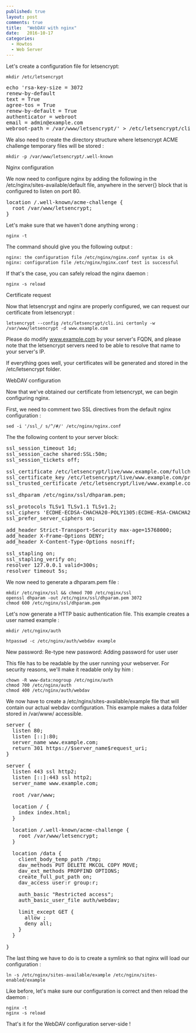 ```yaml
---
published: true
layout: post
comments: true
title:  "WebDAV with nginx"
date:   2016-10-17
categories:
  - Howtos
  - Web Server
---
```


Let's create a configuration file for letsencrypt:

    mkdir /etc/letsencrypt

<pre>
echo 'rsa-key-size = 3072
renew-by-default
text = True
agree-tos = True
renew-by-default = True
authenticator = webroot
email = admin@example.com
webroot-path = /var/www/letsencrypt/' > /etc/letsencrypt/cli.ini
</pre>

We also need to create the directory structure where letsencrypt ACME challenge temporary files will be stored :

    mkdir -p /var/www/letsencrypt/.well-known

Nginx configuration

We now need to configure nginx by adding the following in the /etc/nginx/sites-available/default file, anywhere in the server{} block that is configured to listen on port 80.

<pre>
location /.well-known/acme-challenge {
  root /var/www/letsencrypt;
}
</pre>

Let's make sure that we haven't done anything wrong :

    nginx -t

The command should give you the following output :

    nginx: the configuration file /etc/nginx/nginx.conf syntax is ok
    nginx: configuration file /etc/nginx/nginx.conf test is successful

If that's the case, you can safely reload the nginx daemon :

    nginx -s reload 

Certificate request

Now that letsencrypt and nginx are properly configured, we can request our certificate from letsencrypt :

    letsencrypt --config /etc/letsencrypt/cli.ini certonly -w /var/www/letsencrypt -d www.example.com

Please do modify www.example.com by your server's FQDN, and please note that the letsencrypt servers need to be able to resolve that name to your server's IP.

If everything goes well, your certificates will be generated and stored in the /etc/letsencrypt folder.

WebDAV configuration

Now that we've obtained our certificate from letsencrypt, we can begin configuring nginx.

First, we need to comment two SSL directives from the default nginx configuration :

    sed -i '/ssl_/ s/^/#/' /etc/nginx/nginx.conf

The the following content to your server block:

<pre>
ssl_session_timeout 1d;
ssl_session_cache shared:SSL:50m;
ssl_session_tickets off;

ssl_certificate /etc/letsencrypt/live/www.example.com/fullchain.pem;
ssl_certificate_key /etc/letsencrypt/live/www.example.com/privkey.pem;
ssl_trusted_certificate /etc/letsencrypt/live/www.example.com/fullchain.pem;

ssl_dhparam /etc/nginx/ssl/dhparam.pem;

ssl_protocols TLSv1 TLSv1.1 TLSv1.2;
ssl_ciphers 'ECDHE-ECDSA-CHACHA20-POLY1305:ECDHE-RSA-CHACHA20-POLY1305:ECDHE-ECDSA-AES128-GCM-SHA256:ECDHE-RSA-AES128-GCM-SHA256:ECDHE-ECDSA-AES256-GCM-SHA384:ECDHE-RSA-AES256-GCM-SHA384:DHE-RSA-AES128-GCM-SHA256:DHE-RSA-AES256-GCM-SHA384:ECDHE-ECDSA-AES128-SHA256:ECDHE-RSA-AES128-SHA256:ECDHE-ECDSA-AES128-SHA:ECDHE-RSA-AES256-SHA384:ECDHE-RSA-AES128-SHA:ECDHE-ECDSA-AES256-SHA384:ECDHE-ECDSA-AES256-SHA:ECDHE-RSA-AES256-SHA:DHE-RSA-AES128-SHA256:DHE-RSA-AES128-SHA:DHE-RSA-AES256-SHA256:DHE-RSA-AES256-SHA:ECDHE-ECDSA-DES-CBC3-SHA:ECDHE-RSA-DES-CBC3-SHA:EDH-RSA-DES-CBC3-SHA:AES128-GCM-SHA256:AES256-GCM-SHA384:AES128-SHA256:AES256-SHA256:AES128-SHA:AES256-SHA:DES-CBC3-SHA:!DSS';
ssl_prefer_server_ciphers on;

add_header Strict-Transport-Security max-age=15768000;
add_header X-Frame-Options DENY;
add_header X-Content-Type-Options nosniff;

ssl_stapling on;
ssl_stapling_verify on;
resolver 127.0.0.1 valid=300s;
resolver_timeout 5s;
</pre>

We now need to generate a dhparam.pem file :

    mkdir /etc/nginx/ssl && chmod 700 /etc/nginx/ssl
    openssl dhparam -out /etc/nginx/ssl/dhparam.pem 3072
    chmod 600 /etc/nginx/ssl/dhparam.pem

Let's now generate a HTTP basic authentication file. This example creates a user named example :

    mkdir /etc/nginx/auth

    htpasswd -c /etc/nginx/auth/webdav example

New password: 
Re-type new password: 
Adding password for user user

This file has to be readable by the user running your webserver. For security reasons, we'll make it readable only by him :

    chown -R www-data:nogroup /etc/nginx/auth
    chmod 700 /etc/nginx/auth
    chmod 400 /etc/nginx/auth/webdav

We now have to create a /etc/nginx/sites-available/example file that will contain our actual webdav configuration. This example makes a data folder stored in /var/www/ accessible.

<pre>
server {
  listen 80;
  listen [::]:80;
  server_name www.example.com;
  return 301 https://$server_name$request_uri;
}

server {
  listen 443 ssl http2;
  listen [::]:443 ssl http2;
  server_name www.example.com;

  root /var/www;

  location / {
    index index.html;
  }

  location /.well-known/acme-challenge {
    root /var/www/letsencrypt;
  }

  location /data {
    client_body_temp_path /tmp;
    dav_methods PUT DELETE MKCOL COPY MOVE;
    dav_ext_methods PROPFIND OPTIONS;
    create_full_put_path on;
    dav_access user:r group:r;

    auth_basic "Restricted access";
    auth_basic_user_file auth/webdav;

    limit_except GET {
      allow <YOUR IP HERE>;
      deny all;
    }
  }

}
</pre>

The last thing we have to do is to create a symlink so that nginx will load our configuration :

    ln -s /etc/nginx/sites-available/example /etc/nginx/sites-enabled/example

Like before, let's make sure our configuration is correct and then reload the daemon :

    nginx -t
    nginx -s reload

That's it for the WebDAV configuration server-side !
